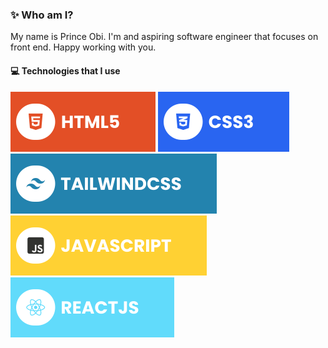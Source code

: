 ### ✨ Who am I?

My name is Prince Obi. I'm and aspiring software engineer that focuses on front end. Happy working with you.

#### 💻 Technologies that I use

![HTML5](./assets/html.svg) ![CSS3](./assets/css.svg) ![TailwindCSS](./assets/tailwind.svg) ![JavaScript](./assets/javascript.svg) ![React](./assets/react.svg)
